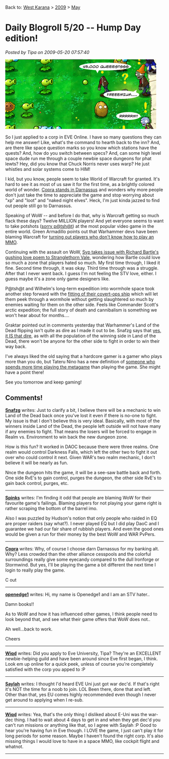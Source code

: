 Back to: [West Karana](/posts/westkarana.md) > [2009](/posts/2009/westkarana.md) > [May](./westkarana.md)
# Daily Blogroll 5/20 -- Hump Day edition!

*Posted by Tipa on 2009-05-20 07:57:40*

![If everyone would just plant one plant against mediocre games, what a happy and zombie-free world this would be!](../../../uploads/2009/05/plantsvsrmt.jpg "If everyone would just plant one plant against mediocre games, what a happy and zombie-free world this would be!")

So I just applied to a corp in EVE Online. I have so many questions they can help me answer! Like, what's the command to hearth back to the inn? And, are there like space question marks so you know which stations have the quests? And, how do you switch between specs? And, can some high level space dude run me through a couple newbie space dungeons for phat lewts? Hey, did you know that Chuck Norris never uses warp? He just whistles and solar systems come to HIM!

I kid, but you know, people seem to take World of Warcraft for granted. It's hard to see it as most of us saw it for the first time, as a brightly colored world of wonder. [Copra stands in Darnassus](http://bullcopra.blogspot.com/2009/05/step-back-and-take-new-look.html) and wonders why more people don't just take the time to appreciate the game and stop worrying about "xp" and "loot" and "naked night elves". Heck, I'm just kinda jazzed to find out people still go to Darnassus.

Speaking of WoW -- and before I do that, why is Warcraft getting so much flack these days? Twelve MILLION players! And yet everyone seems to want to take potshots ([sorry p@tsh@t](http://potshot.wordpress.com/)) at the most popular video game in the entire world. Green Armadillo points out that Warhammer devs have been blaming Warcraft for [turning out players who don't know how to play an MMO](http://playervsdeveloper.blogspot.com/2009/05/warhammer-faction-balance-finally-hits.html).

Continuing with the assault on WoW, [Syp takes issue with Richard Bartle's gushing love poem to Stranglethorn Vale](http://biobreak.wordpress.com/2009/05/19/make-way-for-us-lowly-gamers/), wondering how Bartle could love so much a zone that players hated so much. My first time through, I liked it fine. Second time through, it was okay. Third time through was a struggle. After that I never went back. I guess I'm not feeling the STV love, either. I guess maybe it's a zone only game designers like.

P@tsh@t and Wilhelm's long-term expedition into wormhole space took another step forward with the [fitting of their covert-ops ship](http://tagn.wordpress.com/2009/05/19/buzzard-no-skill-left-behind/) which will let them peek through a wormhole without getting slaughtered so much by enemies waiting for them on the other side. Feels like Commander Scott's arctic expedition; the full story of death and cannibalism is something we won't hear about for months....

Graktar pointed out in comments yesterday that Warhammer's Land of the Dead flipping isn't quite as dire as I made it out to be. Snafzg says that [yes, it IS that dire](http://snafzg.mmofansites.com/posts/1323-warhammer-online-s-greatest-design-flaw), as with all the population of the winning side in Land of the Dead, there won't be anyone for the other side to fight in order to win their way back. 

I've always liked the old saying that a hardcore gamer is a gamer who plays more than you do, but Tateru Nino has a new definition of [someone who spends more time playing the metagame](http://dwellonit.taterunino.net/2009/05/19/what-actually-is-a-hardcore-gamer-a-definition/) than playing the game. She might have a point there!

See you tomorrow and keep gaming!

## Comments!

**[Snafzg](http://snafzg.mmofansites.com)** writes: Just to clarify a bit, I believe there will be a mechanic to win Land of the Dead back once you've lost it even if there is no-one to fight. My issue is that I don't believe this is very ideal. Basically, with most of the winners inside Land of the Dead, the people left outside will not have many if any enemies to fight. That means the losers will be forced to engage in Realm vs. Environment to win back the new dungeon zone.

How is this fun? It worked in DAOC because there were three realms. One realm would control Darkness Falls, which left the other two to fight it out over who could control it next. Given WAR's two realm mechanic, I don't believe it will be nearly as fun.

Nnce the dungeon hits the game, it will be a see-saw battle back and forth. One side RvE's to gain control, purges the dungeon, the other side RvE's to gain back control, purges, etc.

---

**[Spinks](http://spinksville.wordpress.com/)** writes: I'm finding it odd that people are blaming WoW for their favourite game's failings. Blaming players for not playing your game right is rather scraping the bottom of the barrel imo.

Also I was puzzled by Hudson's notion that only people who raided in EQ are proper raiders (say what?). I never played EQ but I did play DaoC and I guarantee we had our fair share of rubbish players. And even the good ones would be given a run for their money by the best WoW and WAR PvPers.

---

**[Copra](http://bullcopra.blogspot.com)** writes: Why, of course I choose darn Darnassus for my banking alt. Why? Less crowded than the other alliance cesspools and the colorful surroundings really give some eyecandy compared to the dull Ironforge or Stormwind. But yes, I'll be playing the game a bit different the next time I login to really play the game.

C out

---

**[openedge1](http://simple-n-complex.blogspot.com)** writes: Hi, my name is Openedge1 and I am an STV hater..

Damn books!!

As to WoW and how it has influenced other games, I think people need to look beyond that, and see what their game offers that WoW does not..

Ah well...back to work.

Cheers

---

**[Wiqd](http://wiqdintentionz.com/studios/blog2)** writes: Did you apply to Eve University, Tipa? They're an EXCELLENT newbie-helping guild and have been around since Eve first began, I think. Look em up online for a quick peek, unless of course you're completely satisfied with the corp you apped to :P

---

**[Saylah](http://notadiary.typepad.com/mysticworlds)** writes: I thought I'd heard EVE Uni just got war dec'd. If that's right it's NOT the time for a noob to join. LOL Been there, done that and left. Other than that, yes EU comes highly recommended even though I never get around to applying when I re-sub.

---

**[Wiqd](http://wiqdintentionz.com/studios/blog2)** writes: Yea, that's the only thing I disliked about E-Uni was the war-dec thing. I had to wait about 4 days to get in and when they get dec'd you can't run missions or anything like that, so I agree with Saylah :P Good to hear you're having fun in Eve though. I LOVE the game, I just can't play it for long periods for some reason. Maybe I haven't found the right corp. It's also missing things I would love to have in a space MMO, like cockpit flight and whatnot.

---

